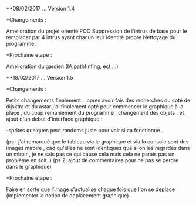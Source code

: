 **08/02/2017 ... Version 1.4 

*Changements :

Amelioration du projet orienté POO
Suppression de l'intrus de base pour le remplacer par 4 intrus ayant chacun leur identité propre 
Nettoyage du programme.

*Prochaine etape :

Amelioration du gardien (IA,pathfinfing, ect ...)


**18/02/2017 ... Version 1.5

*Changements :

Petits changements finalement... apres avoir fais des recherches du coté de dijsktra et du astar j'ai finalement opté pour commencer le graphique à la place , du coup remaniement du programme , changement des objets , et ajout d'un debut d'interface graphique :

-sprites quelques peut randoms juste pour voir si ca fonctionne .

(ps : j'ai remarqué que le tableau via le graphique et via la console sont des images miroire , cad qu'elles ne sont identiques que si on les regardes dans un miroir , je ne sais pas ce qui cause cela mais cela ne parais pas un problème en soit .)
(ps 2: ajout de commentaires pour ne pas se perdre dans le graphique)

*Prochaine etape :

Faire en sorte que l'image s'actualise chaque fois que l'on se deplace (implementer la notion de deplacement graphique).


